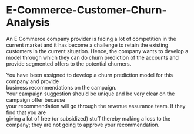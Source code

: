 # E-Commerce-Customer-Churn-Analysis

An E Commerce company provider is facing a lot of competition in the current market and it has  become a challenge to retain the existing customers in the current situation. Hence, the  company wants to develop a model through which they can do churn prediction of the  accounts and provide segmented offers to the potential churners.

You have been assigned to develop a churn prediction model for this company and provide  
business recommendations on the campaign.  
Your campaign suggestion should be unique and be very clear on the campaign offer because  
your recommendation will go through the revenue assurance team. If they find that you are  
giving a lot of free (or subsidized) stuff thereby making a loss to the company; they are not 
going to approve your recommendation.
